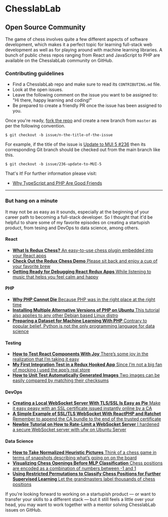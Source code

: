 # ChesslabLab
## Open Source Community

The game of chess involves quite a few different aspects of software development, which makes it a perfect topic for learning full-stack web development as well as for playing around with machine learning libraries. A bunch of public chess repos ranging from React and JavaScript to PHP are available on the ChesslabLab community on GitHub.

### Contributing guidelines

- Find a ChesslabLab repo and make sure to read its `CONTRIBUTING.md` file.
- Look at the open issues.
- Leave the following comment on the issue you want to be assigned to: "Hi there, happy learning and coding!"
- Be prepared to create a friendly PR once the issue has been assigned to you.

Once you're ready, [fork the repo](https://docs.github.com/es/get-started/quickstart/fork-a-repo) and create a new branch from `master` as per the following convention.

```text
$ git checkout -b issue/n-the-title-of-the-issue
```

For example, if the title of the issue is [Update to MUI 5 #236](https://github.com/chesslablab/redux-chess/issues/236) then its corresponding Git branch should be checked out from the main branch like this.

```text
$ git checkout -b issue/236-update-to-MUI-5
```

That's it! For further information please visit:

- [Why TypeScript and PHP Are Good Friends](https://medium.com/geekculture/why-typescript-and-php-are-good-friends-964360fb75f6)

---

### But hang on a minute

It may not be as easy as it sounds, especially at the beginning of your career path to becoming a full-stack developer. So I thought that it'd be helpful to share some of my favorite episodes on creating a startupish product, from tesing and DevOps to data science, among others.

#### React

- [**What Is Redux Chess?** An easy-to-use chess plugin embedded into your React apps](https://javascript.plainenglish.io/what-is-redux-chess-6264c99c1eca)
- [**Check Out the Redux Chess Demo** Please sit back and enjoy a cup of your favorite brew](https://javascript.plainenglish.io/check-out-the-redux-chess-demo-acbea003d710)
- [**Getting Ready for Debugging React Redux Apps** While listening to music that helps you feel calm and happy](https://javascript.plainenglish.io/getting-ready-for-debugging-react-redux-apps-a1eefea535)

#### PHP

- [**Why PHP Cannot Die** Because PHP was in the right place at the right time](https://medium.com/geekculture/why-php-cannot-die-2e03cde66ff8)
- [**Installing Multiple Alternative Versions of PHP on Ubuntu** This tutorial also applies to any other Debian based Linux distro](https://medium.com/geekculture/installing-multiple-alternative-versions-of-php-on-ubuntu-b2acc7af3260)
- [**Preparing a Dataset for Machine Learning With PHP** Contrary to popular belief, Python is not the only programming language for data science](https://ai.plainenglish.io/preparing-a-dataset-for-machine-learning-with-php-fd68dd85187e)

#### Testing

- [**How to Test React Components With Joy** There’s some joy in the realization that I’m taking it easy](https://javascript.plainenglish.io/looking-forward-to-testing-react-components-with-joy-5bb3f86c21d7)
- [**My First Integration Test in a Redux Hooked App** Since I’m not a big fan of mocking I used the app’s real store](https://javascript.plainenglish.io/my-first-integration-test-in-a-redux-hooked-app-3b189addd46e)
- [**How to Unit Test Automatically Generated Images** Two images can be easily compared by matching their checksums](https://medium.com/geekculture/how-to-unit-test-automatically-generated-images-e8cd1fb668a8)

#### DevOps

- [**Creating a Local WebSocket Server With TLS/SSL Is Easy as Pie** Make it easy peasy with an SSL certificate issued instantly online by a CA](https://medium.com/geekculture/creating-a-local-websocket-server-with-tls-ssl-is-easy-as-pie-de1a2ef058e0)
- [**A Simple Example of SSL/TLS WebSocket With ReactPHP and Ratchet** Remember to append the CA bundle to the end of the trusted certificate](https://medium.com/geekculture/a-simple-example-of-ssl-tls-websocket-with-reactphp-and-ratchet-e03be973f521)
- [**Newbie Tutorial on How to Rate-Limit a WebSocket Server** I hardened a secure WebSocket server with ufw on Ubuntu Server](https://medium.com/geekculture/newbie-tutorial-on-how-to-rate-limit-a-websocket-server-8e28642ad5ff)

#### Data Science

- [**How to Take Normalized Heuristic Pictures** Think of a chess game in terms of snapshots describing what’s going on on the board](https://medium.com/geekculture/how-to-take-normalized-heuristic-pictures-79ca0df4cdec)
- [**Visualizing Chess Openings Before MLP Classification** Chess positions are encoded as a combination of numbers between -1 and 1](https://medium.com/geekculture/visualizing-chess-openings-before-mlp-classification-fd2a3e8c266)
- [**Using Restricted Permutations to Classify Chess Positions for Further Supervised Learning** Let the grandmasters label thousands of chess positions](https://medium.com/geekculture/using-restricted-permutations-to-classify-chess-positions-for-further-supervised-learning-27eeb3f71d82)

If you're looking forward to working on a startupish product —  or want to transfer your skills to a different stack —  but it still feels a little over your head, you may want to work together with a mentor solving ChesslabLab issues on GitHub.
